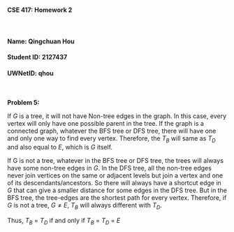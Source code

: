 #### CSE 417: Homework 2
<br/>

#### Name: Qingchuan Hou
#### Student ID: 2127437
#### UWNetID: qhou
<br/>

**Problem 5:**

If $G$ is a tree, it will not have Non-tree edges in the graph. In this case, every vertex will only have one possible parent in the tree. If the graph is a connected graph, whatever the BFS tree or DFS tree, there will have one and only one way to find every vertex. Therefore, the $T_B$ will same as $T_D$ and also equal to $E$, which is $G$ itself.

If G is not a tree, whatever in the BFS tree or DFS tree, the trees will always have some non-tree edges in $G$. In the DFS tree, all the non-tree edges never join vertices on the same or adjacent levels but join a vertex and one of its descendants/ancestors. So there will always have a shortcut edge in $G$ that can give a smaller distance for some edges in the DFS tree. But in the BFS tree, the tree-edges are the shortest path for every vertex. Therefore, if $G$ is not a tree, $G \ne E$, $T_B$ will always different with $T_D$.

Thus, $T_B$ = $T_D$ if and only if $T_B$ = $T_D$ = $E$